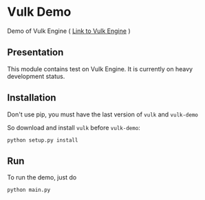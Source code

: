 # Vulk Demo

Demo of Vulk Engine ( [Link to Vulk Engine](https://realitix.github.io/vulk/) )

## Presentation

This module contains test on Vulk Engine.
It is currently on heavy development status.

## Installation

Don't use pip, you must have the last version of `vulk` and `vulk-demo`

So download and install `vulk` before `vulk-demo`:

```
python setup.py install
```

## Run

To run the demo, just do

```
python main.py
```
